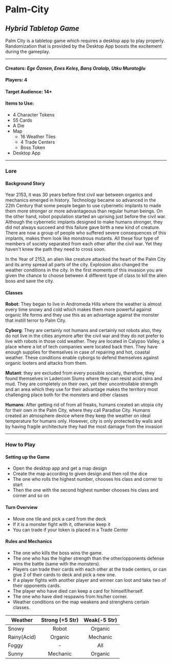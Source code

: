 # Palm-City
## *Hybrid Tabletop Game*

Palm City is a tabletop game which requires a desktop app to play properly. Randomization that is provided by the Desktop App boosts the excitement during the gameplay. 

---

#### Creators: *Ege Özmen*, *Enes Keleş*, *Barış Oralalp*, *Utku Muratoğlu*


#### Players: 4


#### Target Audience: 14+


#### Items to Use:
  * 4 Character Tokens
  * 55 Cards
  * A Die
  * Map
    * 16 Weather Tiles
    * 4 Trade Centers
    * Boss Token
  * Desktop App
 
 ---
### Lore
#### Background Story
  Year 2153, it was 30 years before first civil war between organics and mechanics emerged in
history. Technology became so advanced in the 22th Century that some people began to use
cybernetic implants to made them more stronger or more advantageous than regular human
beings. On the other hand, robot population started an uprising just before the civil war.
Although the cybernetic implants designed to make humans stronger, they did not always
succeed and this failure gave birth a new kind of creature. There are now a group of people
who suffered severe consequences of this implants, makes them look like monstrous
mutants. All these four type of members of society separated from each other after the civil
war. Yet they haven't knew the path they need to cross soon.
  
  In the Year of 2153, an alien like creature attacked the heart of the Palm City and its army
spread all parts of the city. Explosion also changed the weather conditions in the city. In the first moments 
of this invasion you are given the chance to choose between 4 different type of class to kill the alien boss
and save the city.

#### Classes
**Robot**: They began to live in Andromeda Hills where the weather is almost every time
snowy and cold which makes them more powerful against organic life forms and they use this
as an advantage against the monster that instill terror to Palm City.

**Cyborg**: They are certainly not humans and certainly not robots also, they do not live in the
cities anymore after the civil war and they do not prefer to live with robots in those cold
weather. They are located in Calypso Valley, a place where a lot of tech companies were located 
back then. They have enough supplies for themselves in case of repairing and hot, coastal weather. 
These conditions enable cyborgs to defend themselves against organic looters and attacks from them.

**Mutant**: they are excluded from every possible society, therefore, they found themselves in
Ladercom Slums where they can resist acid rains and mud. They are completely on their
own, yet their uncontrollable strength and an area which they use for their advantage makes
the territory most challenging place both for the monsters and other classes

**Humans**: After getting rid of from all freaks, humans created an utopia city for their own in the
Palm City, where they call Paradise City. Humans created an atmosphere device where
they keep the weather on ideal temperature for humans only. However, city is only
protected by walls and by having fragile architecture they had the most damage from the invasion

---

### How to Play

#### Setting up the Game
* Open the desktop app and get a map design
* Create the map according to given design and then roll the dice
* The one who rolls the highest number, chooses his class and corner to start
* Then the one with the second highest number chooses his class and corner and so on

#### Turn Overview
* Move one tile and pick a card from the deck
* If it is a monster fight with it, otherwise keep it
* You can trade if your token is placed in a Trade Center

#### Rules and Mechanics
* The one who kills the boss wins the game.
* The one who has the higher strength than the other/opponents defense wins the 
battle (same with the monsters).
* Players can trade their cards with each other at the trade centers, or can give 2 of
their cards to deck and pick a new one.
* If a player fights with another player and winner can loot and take two of their
opponents cards.
* The player who have died can keep a card for himself/herself.
* The one who have died respawns from his/her corner.
* Weather conditions on the map weakens and strenghens certain classes.

| Weather       | Strong (+5 Str)| Weak(-5 Str)|
| ------------- |:--------------:| :----------:|
| Snowy         | Robot          | Organic     |
| Rainy(Acid)   | Organic        | Mechanic    |
| Foggy         | -              | All         |
| Sunny         | Mechanic       | Organic     |




